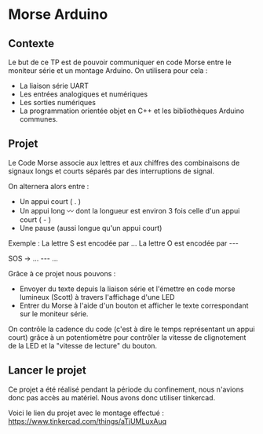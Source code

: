 # Morse Arduino

## Contexte 

Le but de ce TP est de pouvoir communiquer en code Morse entre le moniteur série et un montage Arduino.
On utilisera pour cela :
- La liaison série UART
- Les entrées analogiques et numériques
- Les sorties numériques
- La programmation orientée objet en C++ et les bibliothèques Arduino communes.

## Projet 

Le Code Morse associe aux lettres et aux chiffres des combinaisons de signaux longs et courts séparés par des interruptions de signal.

On alternera alors entre :
- Un appui court ( . )
- Un appui long 〰 dont la longueur est environ 3 fois celle d'un appui court ( - )
- Une pause (aussi longue qu'un appui court) 

Exemple : 
La lettre S est encodée par ...
La lettre O est encodée par ---

SOS ->  ... --- ...

Grâce à ce projet nous pouvons :  
- Envoyer du texte depuis la liaison série et l'émettre en code morse lumineux (Scott) à travers l'affichage d'une LED
- Entrer du Morse à l'aide d'un bouton et afficher le texte correspondant sur le moniteur série.

On contrôle la cadence du code (c'est à dire le temps représentant un appui court) grâce à un potentiomètre pour contrôler la vitesse de clignotement de la LED et la "vitesse de lecture" du bouton.


## Lancer le projet

Ce projet a été réalisé pendant la période du confinement, nous n'avions donc pas accès au matériel.
Nous avons donc utiliser tinkercad.

Voici le lien du projet avec le montage effectué : https://www.tinkercad.com/things/aTjUMLuxAuq


